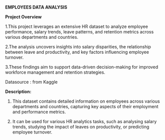
**EMPLOYEES DATA ANALYSIS**

**Project Overview**

1.This project leverages an extensive HR dataset to analyze employee performance, salary trends, leave patterns, and retention metrics across various departments and countries.

2.The analysis uncovers insights into salary disparities, the relationship between leave and productivity, and key factors influencing employee turnover. 

3.These findings aim to support data-driven decision-making for improved workforce management and retention strategies.

Datasource : from Kaggle 

**Description:**
1.	This dataset contains detailed information on employees across various departments and countries, capturing key aspects of their employment and performance metrics.
  
2.	It can be used for various HR analytics tasks, such as analysing salary trends, studying the impact of leaves on productivity, or predicting employee turnover.
